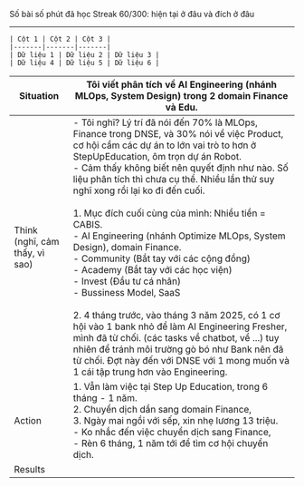 Số bài số phút đã học 
Streak 
60/300: hiện tại ở đâu và đích ở đâu 

---
```
| Cột 1 | Cột 2 | Cột 3 |
|-------|-------|-------|
| Dữ liệu 1 | Dữ liệu 2 | Dữ liệu 3 |
| Dữ liệu 4 | Dữ liệu 5 | Dữ liệu 6 |
```

| Situation                      | Tôi viết phân tích về AI Engineering (nhánh MLOps, System Design) trong 2 domain Finance và Edu.                                                                                                                                                                                                                                                                                                                                                                                                                                                                                                                                                                                                                                                                                                                                                                                                                   |
| ------------------------------ | ------------------------------------------------------------------------------------------------------------------------------------------------------------------------------------------------------------------------------------------------------------------------------------------------------------------------------------------------------------------------------------------------------------------------------------------------------------------------------------------------------------------------------------------------------------------------------------------------------------------------------------------------------------------------------------------------------------------------------------------------------------------------------------------------------------------------------------------------------------------------------------------------------------------ |
| Think (nghĩ, cảm thấy, vì sao) | - Tôi nghĩ? Lý trí đã nói đến 70% là MLOps, Finance trong DNSE, và 30% nói về việc Product, cơ hội cầm các dự án to lớn vai trò to hơn ở StepUpEducation, ôm trọn dự án Robot.<br>- Cảm thấy không biết nên quyết định như nào. Số liệu phân tích thì chưa cụ thể. Nhiều lần thử suy nghĩ xong rồi lại ko đi đến cuối. <br><br>1. Mục đích cuối cùng của mình: Nhiều tiền = CABIS. <br>- AI Engineering (nhánh Optimize MLOps, System Design), domain Finance. <br>- Community (Bắt tay với các cộng đồng)<br>- Academy (Bắt tay với các học viện)<br>- Invest (Đầu tư cá nhân)<br>- Bussiness Model, SaaS<br><br>2. 4 tháng trước, vào tháng 3 năm 2025, có 1 cơ hội vào 1 bank nhỏ để làm AI Engineering Fresher, mình đã từ chối. (các tasks về chatbot, về ...) tuy nhiên để tránh môi trường gò bó như Bank nên đã từ chối. Đợt này đến với DNSE với 1 mong muốn và 1 cái tập trung hơn vào Engineering. <br> |
| Action                         | 1. Vẫn làm việc tại Step Up Education, trong 6 tháng - 1 năm. <br>2. Chuyển dịch dần sang domain Finance,<br>3. Ngày mai ngồi với sếp, xin nhẹ lương 13 triệu. <br>- Ko nhắc đến việc chuyển dịch sang Finance, <br>- Rèn 6 tháng, 1 năm tới để tìm cơ hội chuyển dịch.                                                                                                                                                                                                                                                                                                                                                                                                                                                                                                                                                                                                                                            |
| Results                        |                                                                                                                                                                                                                                                                                                                                                                                                                                                                                                                                                                                                                                                                                                                                                                                                                                                                                                                    |


